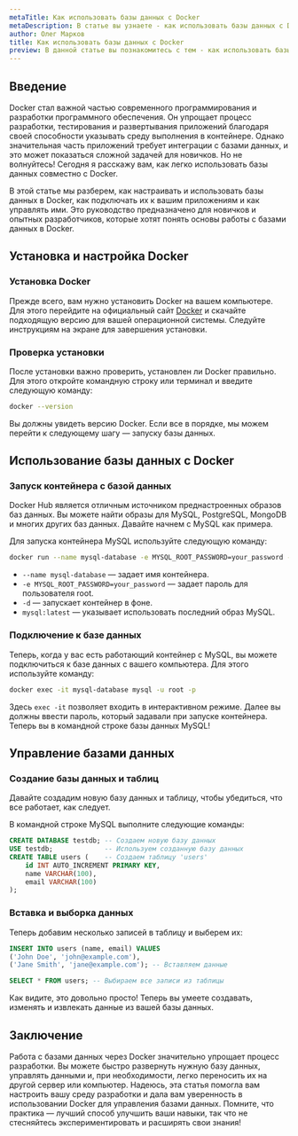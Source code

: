 ```yaml
---
metaTitle: Как использовать базы данных с Docker
metaDescription: В статье вы узнаете - как использовать базы данных с Docker - от установки и настройки контейнеров до подключения и управления данными - это руководство объясняет каждый шаг на понятном языке
author: Олег Марков
title: Как использовать базы данных с Docker
preview: В данной статье вы познакомитесь с тем - как использовать базы данных вместе с Docker - от базовой установки до эффективного управления данными - мы объясняем все шаги на простом и доступном языке
---
```


## Введение

Docker стал важной частью современного программирования и разработки программного обеспечения. Он упрощает процесс разработки, тестирования и развертывания приложений благодаря своей способности указывать среду выполнения в контейнере. Однако значительная часть приложений требует интеграции с базами данных, и это может показаться сложной задачей для новичков. Но не волнуйтесь! Сегодня я расскажу вам, как легко использовать базы данных совместно с Docker.

В этой статье мы разберем, как настраивать и использовать базы данных в Docker, как подключать их к вашим приложениям и как управлять ими. Это руководство предназначено для новичков и опытных разработчиков, которые хотят понять основы работы с базами данных в Docker.

## Установка и настройка Docker

### Установка Docker

Прежде всего, вам нужно установить Docker на вашем компьютере. Для этого перейдите на официальный сайт [Docker](https://www.docker.com/products/docker-desktop) и скачайте подходящую версию для вашей операционной системы. Следуйте инструкциям на экране для завершения установки.

### Проверка установки

После установки важно проверить, установлен ли Docker правильно. Для этого откройте командную строку или терминал и введите следующую команду:

```bash
docker --version
```

Вы должны увидеть версию Docker. Если все в порядке, мы можем перейти к следующему шагу — запуску базы данных.

## Использование базы данных с Docker

### Запуск контейнера с базой данных

Docker Hub является отличным источником преднастроенных образов баз данных. Вы можете найти образы для MySQL, PostgreSQL, MongoDB и многих других баз данных. Давайте начнем с MySQL как примера.

Для запуска контейнера MySQL используйте следующую команду:

```bash
docker run --name mysql-database -e MYSQL_ROOT_PASSWORD=your_password -d mysql:latest
```

- `--name mysql-database` — задает имя контейнера.
- `-e MYSQL_ROOT_PASSWORD=your_password` — задает пароль для пользователя root.
- `-d` — запускает контейнер в фоне.
- `mysql:latest` — указывает использовать последний образ MySQL.

### Подключение к базе данных

Теперь, когда у вас есть работающий контейнер с MySQL, вы можете подключиться к базе данных с вашего компьютера. Для этого используйте команду:

```bash
docker exec -it mysql-database mysql -u root -p
```

Здесь `exec -it` позволяет входить в интерактивном режиме. Далее вы должны ввести пароль, который задавали при запуске контейнера. Теперь вы в командной строке базы данных MySQL!

## Управление базами данных

### Создание базы данных и таблиц

Давайте создадим новую базу данных и таблицу, чтобы убедиться, что все работает, как следует.

В командной строке MySQL выполните следующие команды:

```sql
CREATE DATABASE testdb; -- Создаем новую базу данных
USE testdb;             -- Используем созданную базу данных
CREATE TABLE users (    -- Создаем таблицу 'users'
    id INT AUTO_INCREMENT PRIMARY KEY,
    name VARCHAR(100),
    email VARCHAR(100)
);
```

### Вставка и выборка данных

Теперь добавим несколько записей в таблицу и выберем их:

```sql
INSERT INTO users (name, email) VALUES
('John Doe', 'john@example.com'),
('Jane Smith', 'jane@example.com'); -- Вставляем данные

SELECT * FROM users; -- Выбираем все записи из таблицы
```

Как видите, это довольно просто! Теперь вы умеете создавать, изменять и извлекать данные из вашей базы данных.

## Заключение

Работа с базами данных через Docker значительно упрощает процесс разработки. Вы можете быстро развернуть нужную базу данных, управлять данными и, при необходимости, легко переносить их на другой сервер или компьютер. Надеюсь, эта статья помогла вам настроить вашу среду разработки и дала вам уверенность в использовании Docker для управления базами данных. Помните, что практика — лучший способ улучшить ваши навыки, так что не стесняйтесь экспериментировать и расширять свои знания!